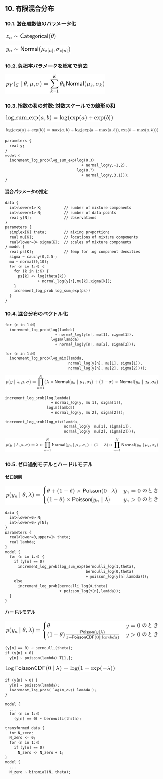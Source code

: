## 10. 有限混合分布

### 10.1. 潜在離散値のパラメータ化

![$$z_{n} \sim \mathsf{Categorical}(\theta)$$](fig/fig01.png)


![$$y_{n} \sim \mathsf{Normal}(\mu_{z[n]},\sigma_{z[n]})$$](fig/fig02.png)

### 10.2. 負担率パラメータを総和で消去

![$$p_{Y}(y \mid \theta,\mu,\sigma) = \sum_{k=1}^{K}\theta_{k}\mathsf{Normal}(\mu_{k},\sigma_{k})$$](fig/fig03.png)



### 10.3. 指数の和の対数: 対数スケールでの線形の和

![$$\mathrm{log\_sum\_exp}(a,b) = \log(\exp(a)+\exp(b))$$](fig/fig04.png)

![$$\log(\exp(a)+\exp(b))=\mathrm{max}(a,b)+\log(\exp(a - \mathrm{max}(a,b)), \exp(b - \mathrm{max}(a,b)))$$](fig/fig05.png)


```
parameters {
  real y;
}
model {
  increment_log_prob(log_sum_exp(log(0.3)
                                   + normal_log(y,-1,2),
                                 log(0.7)
                                   + normal_log(y,3,1)));
}
```

#### 混合パラメータの推定


```
data {
  int<lower=1> K;          // number of mixture components
  int<lower=1> N;          // number of data points
  real y[N];               // observations
}
parameters {
  simplex[K] theta;        // mixing proportions
  real mu[K];              // locations of mixture components
  real<lower=0> sigma[K];  // scales of mixture components
} model {
  real ps[K];              // temp for log component densities
  sigma ~ cauchy(0,2.5);
  mu ~ normal(0,10);
  for (n in 1:N) {
    for (k in 1:K) {
      ps[k] <- log(theta[k])
               + normal_log(y[n],mu[k],sigma[k]);
    }
    increment_log_prob(log_sum_exp(ps));
  }
}
```


### 10.4. 混合分布のベクトル化


```
for (n in 1:N)
  increment_log_prob(log(lambda)
                       + normal_log(y[n], mu[1], sigma[1]),
                     log1m(lambda)
                       + normal_log(y[n], mu[2], sigma[2]));
```


```
for (n in 1:N)
  increment_log_prob(log_mix(lambda,
                             normal_log(y[n], mu[1], sigma[1]),
                             normal_log(y[n], mu[2], sigma[2])));
```

![$$p(y \mid \lambda,\mu,\sigma)=\prod_{n=1}^{N}(\lambda\times\mathsf{Normal}(y_{n}\mid\mu_{1},\sigma_{1})+(1-\sigma)\times\mathsf{Normal}(y_{n}\mid\mu_{2},\sigma_{2})$$](fig/fig06.png)



```
increment_log_prob(log(lambda)
                     + normal_log(y, mu[1], sigma[1]),
                   log1m(lambda)
                     + normal_log(y, mu[2], sigma[2]));
```


```
increment_log_prob(log_mix(lambda,
                           normal_log(y, mu[1], sigma[1]),
                           normal_log(y, mu[2], sigma[2])));
```

![$$p(y\mid\lambda,\mu,\sigma)=\lambda\times\prod_{n=1}^{N}\mathsf{Normal}(y_{n}\mid\mu_{1},\sigma_{1})+(1-\lambda)\times\prod_{n=1}^{N}\mathsf{Normal}(y_{n}\mid\mu_{2},\sigma_{2})$$](fig/fig07.png)


### 10.5. ゼロ過剰モデルとハードルモデル


#### ゼロ過剰

![$$  p(y_{n}\mid\theta,\lambda)=\begin{cases}\theta+(1-\theta)\times\mathsf{Poisson}(0\mid\lambda) & y_{n}=0のとき \\(1-\theta)\times\mathsf{Poisson}(y_{n}\mid\lambda)   & y_{n} > 0のとき\end{cases}$$](fig/fig08.png)


```
data {
  int<lower=0> N;
  int<lower=0> y[N];
}
parameters {
  real<lower=0,upper=1> theta;
  real lambda;
}
model {
  for (n in 1:N) {
    if (y[n] == 0)
      increment_log_prob(log_sum_exp(bernoulli_log(1,theta),
                                     bernoulli_log(0,theta)
                                     + poisson_log(y[n],lambda)));
    else
      increment_log_prob(bernoulli_log(0,theta)
                         + poisson_log(y[n],lambda));
  }
}
```


#### ハードルモデル


![$$  p(y_{n}\mid\theta,\lambda)=\begin{cases}\theta & y=0のとき \\(1-\theta)\frac{\mathsf{Poisson}(y\mid\lambda)}{1-\mathsf{PoissonCDF}(0\mid|lambda)} & y > 0のとき\end{cases}$$](fig/fig09.png)


```
(y[n] == 0) ~ bernoulli(theta);
if (y[n] > 0)
  y[n] ~ poisson(lambda) T[1,];
```

![$$\log\mathsf{PoissonCDF}(0\mid\lambda)=\log(1-\exp(-\lambda))$$](fig/fig10.png)


```
if (y[n] > 0) {
  y[n] ~ poisson(lambda);
  increment_log_prob(-log1m_exp(-lambda));
}
```

```
model {
  ...
  for (n in 1:N)
    (y[n] == 0) ~ bernoulli(theta);
```


```
transformed data {
  int N_zero;
  N_zero <- 0;
  for (n in 1:N)
    if (y[n] == 0)
      N_zero <- N_zero + 1;
}
model {
  ...
  N_zero ~ binomial(N, theta);
```
